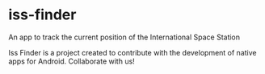 # iss-finder
An app to track the current position of the International Space Station

Iss Finder is a project created to contribute with the development of native apps for Android.
Collaborate with us!
